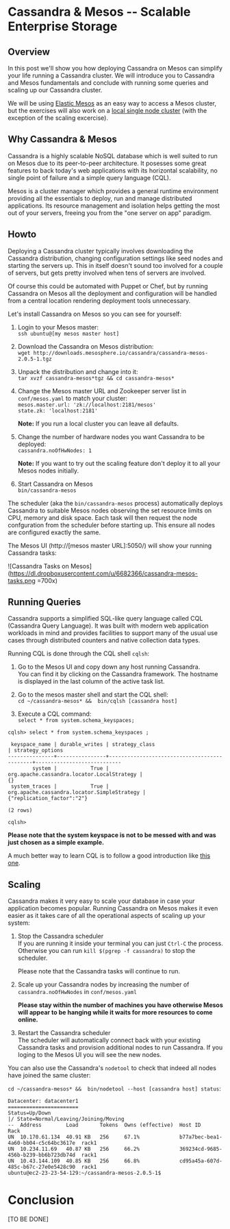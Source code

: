 # Cassandra & Mesos -- Scalable Enterprise Storage


## Overview

In this post we'll show you how deploying Cassandra on Mesos can simplify your life running a Cassandra cluster. We will introduce you to Cassandra and Mesos fundamentals and conclude with running some queries and scaling up our Cassandra cluster.

We will be using [Elastic Mesos](https://elastic.mesosphere.io/) as an easy way to access a Mesos cluster, but the exercises will also work on a [local single node cluster](https://github.com/mesosphere/playa-mesos) (with the exception of the scaling excercise).
 
## Why Cassandra & Mesos

Cassandra is a highly scalable NoSQL database which is well suited to run on Mesos due to its peer-to-peer architecture. It posesses some great features to back today's web applications with its horizontal scalability, no single point of failure and a simple query language (CQL). 

Mesos is a cluster manager which provides a general runtime environment providing all the essentials to deploy, run and manage distributed applications. Its resource management and isolation helps getting the most out of your servers, freeing you from the "one server on app" paradigm.


## Howto

Deploying a Cassandra cluster typically involves downloading the Cassandra distribution, changing configuration settings like seed nodes and starting the servers up. This in itself doesn't sound too involved for a couple of servers, but gets pretty involved when tens of servers are involved. 

Of course this could be automated with Puppet or Chef, but by running Cassandra on Mesos all the deployment and configuration will be handled from a central location rendering deployment tools unnecessary.

Let's install Cassandra on Mesos so you can see for yourself:


1. Login to your Mesos master:   
   ```ssh ubuntu@[my mesos master host]```  

1. Download the Cassandra on Mesos distribution:   
   ```wget http://downloads.mesosphere.io/cassandra/cassandra-mesos-2.0.5-1.tgz```

1. Unpack the distribution and change into it:   
   ```tar xvzf cassandra-mesos*tgz && cd cassandra-mesos*``` 

1. Change the Mesos master URL and Zookeeper server list in ```conf/mesos.yaml``` to match your cluster:   
   ```mesos.master.url: 'zk://localhost:2181/mesos'```   
   ```state.zk: 'localhost:2181'```   
   
   **Note:** If you run a local cluster you can leave all defaults.

1. Change the number of hardware nodes you want Cassandra to be deployed:  
   ```cassandra.noOfHwNodes: 1```   
   
   **Note:** If you want to try out the scaling feature don't deploy it to all your Mesos nodes initially.

1. Start Cassandra on Mesos   
   ```bin/cassandra-mesos```
   
The scheduler (aka the ```bin/cassandra-mesos``` process) automatically deploys Cassandra to suitable Mesos nodes observing the set resource limits on CPU, memory and disk space. Each task will then request the node confguration from the scheduler before starting up. This ensure all nodes are configured exactly the same.

The Mesos UI (http://[mesos master URL]:5050/) will show your running Cassandra tasks:

![Cassandra Tasks on Mesos](https://dl.dropboxusercontent.com/u/6682366/cassandra-mesos-tasks.png =700x)
 

## Running Queries
Cassandra supports a simplified SQL-like query language called CQL (Cassandra Query Language). It was built with modern web application workloads in mind and provides facilities to support many of the usual use cases through distributed counters and native collection data types.

Running CQL is done through the CQL shell ``cqlsh``:

1. Go to the Mesos UI and copy down any host running Cassandra.   
   You can find it by clicking on the Cassandra framework. The hostname is displayed in the last column of the active task list.

1. Go to the mesos master shell and start the CQL shell:   
   ```cd ~/cassandra-mesos* &&  bin/cqlsh [cassandra host]```
  
1. Execute a CQL command:  
   ```select * from system.schema_keyspaces;```

```
cqlsh> select * from system.schema_keyspaces ;

 keyspace_name | durable_writes | strategy_class                              | strategy_options
---------------+----------------+---------------------------------------------+----------------------------
        system |           True |  org.apache.cassandra.locator.LocalStrategy |                         {}
 system_traces |           True | org.apache.cassandra.locator.SimpleStrategy | {"replication_factor":"2"}

(2 rows)

cqlsh>
```
**Please note that the system keyspace is not to be messed with and was just chosen as a simple example.**

A much better way to learn CQL is to follow a good introduction like [this one](http://www.datastax.com/documentation/cql/3.0/webhelp/cql/ddl/ddl_intro_c.html).


## Scaling
Cassandra makes it very easy to scale your database in case your application becomes popular. Running Cassandra on Mesos makes it even easier as it takes care of all the operational aspects of scaling up your system:

1. Stop the Cassandra scheduler  
   If you are running it inside your terminal you can just ```Ctrl-C``` the process. Otherwise you can run ```kill $(pgrep -f cassandra)``` to stop the scheduler. 
   
   Please note that the Cassandra tasks will continue to run.

1. Scale up your Cassandra nodes by increasing the number of ```cassandra.noOfHwNodes``` in ```conf/mesos.yaml```   

   **Please stay within the number of machines you have otherwise Mesos will appear to be hanging while it waits for more resources to come online.**

1. Restart the Cassandra scheduler   
   The scheduler will automatically connect back with your existing Cassandra tasks and provision additional nodes to run Cassandra. If you loging to the Mesos UI you will see the new nodes. 
   
You can also use the Cassandra's ``nodetool`` to check that indeed all nodes have joined the same cluster: 

```cd ~/cassandra-mesos* &&  bin/nodetool --host [cassandra host] status```:

```
Datacenter: datacenter1
=======================
Status=Up/Down
|/ State=Normal/Leaving/Joining/Moving
--  Address        Load       Tokens  Owns (effective)  Host ID                               Rack
UN  10.170.61.134  40.91 KB   256     67.1%             b77a7bec-bea1-4a60-bb04-c5c64bc3617e  rack1
UN  10.234.11.69   40.87 KB   256     66.2%             369234cd-9685-456b-b239-bb6b723db74d  rack1
UN  10.43.144.109  40.85 KB   256     66.8%             cd95a45a-607d-485c-b67c-27e0e5428c90  rack1
ubuntu@ec2-23-23-54-129:~/cassandra-mesos-2.0.5-1$
``` 


# Conclusion
[TO BE DONE]



